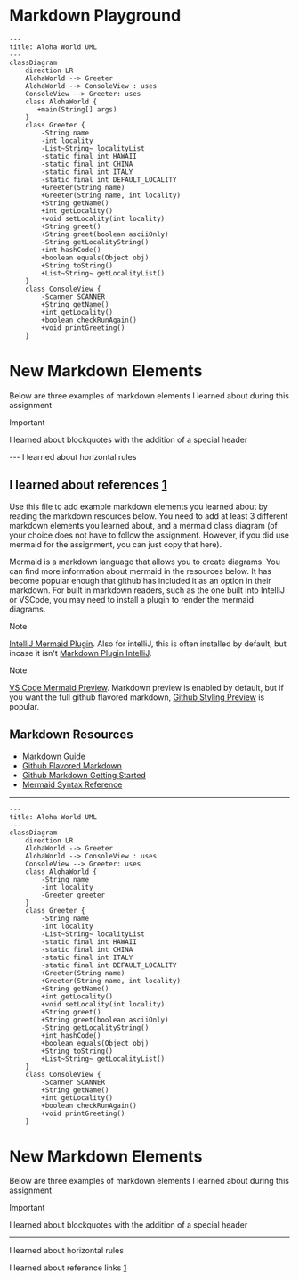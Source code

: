 # Markdown Playground
```mermaid
---
title: Aloha World UML
---
classDiagram
    direction LR
    AlohaWorld --> Greeter
    AlohaWorld --> ConsoleView : uses
    ConsoleView --> Greeter: uses
    class AlohaWorld {
       +main(String[] args)
    }
    class Greeter {
        -String name
        -int locality
        -List~String~ localityList
        -static final int HAWAII
        -static final int CHINA
        -static final int ITALY
        -static final int DEFAULT_LOCALITY
        +Greeter(String name)
        +Greeter(String name, int locality)
        +String getName()
        +int getLocality()
        +void setLocality(int locality)
        +String greet()
        +String greet(boolean asciiOnly)
        -String getLocalityString()
        +int hashCode()
        +boolean equals(Object obj)
        +String toString()
        +List~String~ getLocalityList() 
    } 
    class ConsoleView {
        -Scanner SCANNER
        +String getName()
        +int getLocality()
        +boolean checkRunAgain()
        +void printGreeting()
    }
```
# New Markdown Elements
Below are three examples of markdown elements I learned about during this assignment

> [!IMPORTANT]
> I learned about blockquotes with the addition
> of a special header
>

--- I learned about horizontal rules

I learned about references [1]
---
Use this file to add example markdown elements you learned about by reading the markdown resources below. You need to add at least 3 different markdown elements you learned about, and a mermaid class diagram (of your choice does not have to follow the assignment. However, if you did use mermaid for the assignment, you can just copy that here). 

Mermaid is a markdown language that allows you to create diagrams. You can find more information about mermaid in the resources below. It has become popular enough that github has included it as an option in their markdown.  For built in markdown readers, such as the one built into IntelliJ or VSCode, you may need to install a plugin to render the mermaid diagrams. 

> [!NOTE]
> [IntelliJ Mermaid Plugin](https://plugins.jetbrains.com/plugin/20146-mermaid). Also for intelliJ, this is often installed by default, but incase it isn't [Markdown Plugin IntelliJ](https://plugins.jetbrains.com/plugin/7793-markdown). 

> [!NOTE] 
> [VS Code Mermaid Preview](https://marketplace.visualstudio.com/items?itemName=bierner.markdown-mermaid). Markdown preview is enabled by default, but if you want the full github flavored markdown, [Github Styling Preview](https://marketplace.visualstudio.com/items?itemName=bierner.markdown-preview-github-styles) is popular. 


## Markdown Resources

* [Markdown Guide](https://www.markdownguide.org/basic-syntax/)
* [Github Flavored Markdown](https://guides.github.com/features/mastering-markdown/)
* [Github Markdown Getting Started](https://docs.github.com/en/get-started/writing-on-github/getting-started-with-writing-and-formatting-on-github/basic-writing-and-formatting-syntax)
* [Mermaid Syntax Reference](https://mermaid.js.org/intro/syntax-reference.html) 


<!-- start your playground code under this dashed line -->
---
```mermaid
---
title: Aloha World UML
---
classDiagram
    direction LR
    AlohaWorld --> Greeter
    AlohaWorld --> ConsoleView : uses
    ConsoleView --> Greeter: uses
    class AlohaWorld {
        -String name
        -int locality
        -Greeter greeter
    }
    class Greeter {
        -String name
        -int locality
        -List~String~ localityList
        -static final int HAWAII
        -static final int CHINA
        -static final int ITALY
        -static final int DEFAULT_LOCALITY
        +Greeter(String name)
        +Greeter(String name, int locality)
        +String getName()
        +int getLocality()
        +void setLocality(int locality)
        +String greet()
        +String greet(boolean asciiOnly)
        -String getLocalityString()
        +int hashCode()
        +boolean equals(Object obj)
        +String toString()
        +List~String~ getLocalityList() 
    } 
    class ConsoleView {
        -Scanner SCANNER
        +String getName()
        +int getLocality()
        +boolean checkRunAgain()
        +void printGreeting()
    }
```
# New Markdown Elements
Below are three examples of markdown elements I learned about during this assignment

> [!IMPORTANT]
> I learned about blockquotes with the addition
> of a special header
>

--- 
I learned about horizontal rules

I learned about reference links [1]


[1]: www.example.com